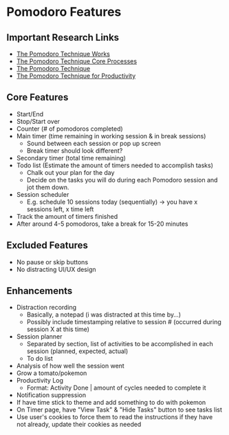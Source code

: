 # Pomodoro Features

## Important Research Links
- [The Pomodoro Technique Works](https://www.themuse.com/advice/take-it-from-someone-who-hates-productivity-hacksthe-pomodoro-technique-actually-works)
- [The Pomodoro Technique Core Processes](https://francescocirillo.com/pages/pomodoro-technique)
- [The Pomodoro Technique](https://project-management.com/what-is-pomodoro-technique-and-how-to-utilize-it-to-maximize-productivity/#:~:text=Pomodoro%20technique%20is%20a%20time,referred%20to%20as%20Pomodoro%20Session.https://lifehacker.com/productivity-101-a-primer-to-the-pomodoro-technique-1598992730)
- [The Pomodoro Technique for Productivity](https://www.lifehack.org/articles/productivity/the-pomodoro-technique-is-it-right-for-you.html)

## Core Features
- Start/End
- Stop/Start over
- Counter (# of pomodoros completed)
- Main timer (time remaining in working session & in break sessions)
  - Sound between each session or pop up screen
  - Break timer should look different?
- Secondary timer (total time remaining)
- Todo list (Estimate the amount of timers needed to accomplish tasks)
  - Chalk out your plan for the day
  - Decide on the tasks you will do during each Pomodoro session and jot them down.
- Session scheduler
  - E.g. schedule 10 sessions today (sequentially) -> you have x sessions left, x time left
- Track the amount of timers finished
- After around 4-5 pomodoros, take a break for 15-20 minutes

## Excluded Features
- No pause or skip buttons
- No distracting UI/UX design

## Enhancements
- Distraction recording
  - Basically, a notepad (i was distracted at this time by…)
  - Possibly include timestamping relative to session # (occurred during session X at this time)
- Session planner
  - Separated by section, list of activities to be accomplished in each session (planned, expected, actual)
  - To do list
- Analysis of how well the session went
- Grow a tomato/pokemon
- Productivity Log
  - Format: Activity Done | amount of cycles needed to complete it
- Notification suppression
- If have time stick to theme and add something to do with pokemon 
- On Timer page, have "View Task" & "Hide Tasks" button to see tasks list
- Use user's cookies to force them to read the instructions if they have not already, update their cookies as needed
